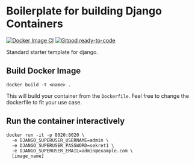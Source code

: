 # Boilerplate for building Django Containers 

[![Docker Image CI](https://github.com/jharleydev/django-container-template/actions/workflows/docker-build-push.yml/badge.svg?branch=main)](https://github.com/jharleydev/django-container-template/actions/workflows/docker-build-push.yml)   [![Gitpod ready-to-code](https://img.shields.io/badge/Gitpod-ready--to--code-blue?logo=gitpod)](gitpod#https://github.com/jharleydev/django-container-template)


Standard starter template for django.

## Build Docker Image 

`docker build -t <name> .` 

This will build your container from the `Dockerfile`. Feel free to change the dockerfile to fit your use case.

## Run the container interactively

```
docker run -it -p 8020:8020 \ 
  -e DJANGO_SUPERUSER_USERNAME=admin \ 
  -e DJANGO_SUPERUSER_PASSWORD=sekret1 \ 
  -e DJANGO_SUPERUSER_EMAIL=admin@example.com \ 
  [image_name]
```
